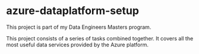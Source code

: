 # azure-dataplatform-setup

This project is part of my Data Engineers Masters program.

This project consists of a series of tasks combined together. It covers all the most useful data services provided by the Azure platform.
